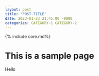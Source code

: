 ```yaml
---
layout: post
title: "POST-TITLE"
date: 2023-01-23 21:45:00 -0000
categories: CATEGORY-1 CATEGORY-2
---
```


{% include core.md%}

# This is a sample page

Hello
